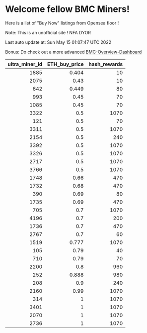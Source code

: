 # Welcome fellow BMC Miners!
Here is a list of "Buy Now" listings from Opensea floor !

Note: This is an unofficial site ! NFA DYOR

Last auto update at: Sun May 15 01:07:47 UTC 2022

Bonus: Do check out a more advanced [BMC-Overview-Dashboard](https://dune.com/defifunk/BMC-Overview-Dashboard)


|   ultra_miner_id |   ETH_buy_price |   hash_rewards |
|-----------------:|----------------:|---------------:|
|             1885 |           0.404 |             10 |
|             2075 |           0.43  |             10 |
|              642 |           0.449 |             80 |
|              993 |           0.45  |             70 |
|             1085 |           0.45  |             70 |
|             3322 |           0.5   |           1070 |
|              121 |           0.5   |             70 |
|             3311 |           0.5   |           1070 |
|             2154 |           0.5   |            240 |
|             3392 |           0.5   |           1070 |
|             3326 |           0.5   |           1070 |
|             2717 |           0.5   |           1070 |
|             3766 |           0.5   |           1070 |
|             1748 |           0.66  |            470 |
|             1732 |           0.68  |            470 |
|              390 |           0.69  |             80 |
|             1735 |           0.69  |            470 |
|              705 |           0.7   |           1070 |
|             4196 |           0.7   |            200 |
|             1736 |           0.7   |            470 |
|             2767 |           0.7   |             60 |
|             1519 |           0.777 |           1070 |
|              105 |           0.79  |             40 |
|              710 |           0.79  |             70 |
|             2200 |           0.8   |            960 |
|              252 |           0.888 |            980 |
|              208 |           0.9   |            240 |
|             2160 |           0.99  |           1070 |
|              314 |           1     |           1070 |
|             3401 |           1     |           1070 |
|             2070 |           1     |           1070 |
|             2736 |           1     |           1070 |